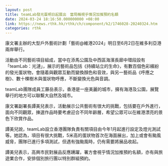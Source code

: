 ```yaml
---
layout: post
title: teamLab發光蛋明日起展出　當局稱視乎情況加推預約名額
date: 2024-03-24 18:16:50.000000000 +08:00
link: https://news.rthk.hk/rthk/ch/component/k2/1746028-20240324.htm
categories: rthk
---
```


康文署主辦的大型戶外藝術計劃「藝術@維港2024」明日至6月2日在維多利亞港兩岸舉行。

活動由不同藝術項目組成，當中在添馬公園及中西區海濱長廊中環段設有「teamLab：光漣」，展示的藝術品包括《持續站立的生命》，有數百個色彩繽紛的發光蛋狀物，會隨着與觀眾互動而變換顏色和音效，與另一藝術品《呼應之樹》、數十棵樹木與蛋狀物呼應，不斷變換光色與音調。

teamLab團隊成員工藤岳表示，香港是一座美麗的城市，擁有海港及公園，展覽舉行的地方可以聯繫大自然及城市。

康文署副署長譚美兒表示，活動展示公共藝術有很大的挑戰，包括要在戶外進行，面向不同觀眾，揀選作品時要考慮迎合不同年齡層，希望公眾可以在維港漂亮的景色下欣賞作品。

譚美兒說，teamLab設立香港團隊負責有關項目由今年1月起進行設定及燈光測試等。她認為，項目有很大挑戰，5米高的蛋狀物首次在海面展出，加上或會有颱風威脅，團隊已進行多項測試，但遇有強颱風時，仍有需要將展品收起。

譚美兒表示，高興市民對展品反應踴躍，署方會視乎情況加推預約名額，亦有與旅遊業合作，安排個別旅行團以特別群組預約。
